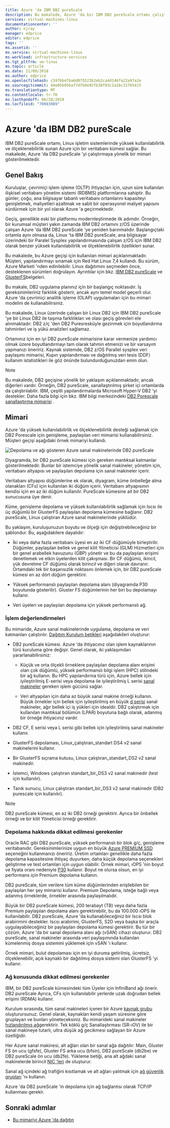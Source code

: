 ```yaml
---
title: Azure 'da IBM DB2 pureScale
description: Bu makalede, Azure 'da bir IBM DB2 pureScale ortamı çalıştırmaya yönelik bir mimari gösterilmektedir.
services: virtual-machines-linux
documentationcenter: ''
author: njray
manager: edprice
editor: edprice
tags: ''
ms.assetid: ''
ms.service: virtual-machines-linux
ms.workload: infrastructure-services
ms.tgt_pltfrm: vm-linux
ms.topic: article
ms.date: 11/09/2018
ms.author: edprice
ms.openlocfilehash: c597bb47ba6d075523b2eb2ca4d146fa22a97a2e
ms.sourcegitcommit: 44e85b95baf7dfb9e92fb38f03c2a1bc31765415
ms.translationtype: MT
ms.contentlocale: tr-TR
ms.lasthandoff: 08/28/2019
ms.locfileid: "70083089"
---
```

# <a name="ibm-db2-purescale-on-azure"></a>Azure 'da IBM DB2 pureScale

IBM DB2 pureScale ortamı, Linux işletim sistemlerinde yüksek kullanılabilirlik ve ölçeklenebilirlik sunan Azure için bir veritabanı kümesi sağlar. Bu makalede, Azure 'da DB2 pureScale 'yi çalıştırmaya yönelik bir mimari gösterilmektedir.

## <a name="overview"></a>Genel Bakış

Kuruluşlar, çevrimiçi işlem işleme (OLTP) ihtiyaçları için, uzun süre kullanılan ilişkisel veritabanı yönetim sistemi (RDBMS) platformlarına sahiptir. Bu günler, çoğu, ana bilgisayar tabanlı veritabanı ortamlarını kapasiteyi genişletmek, maliyetleri azaltmak ve sabit bir operasyonel maliyet yapısını sürdürmek için bir yol olarak Azure 'a geçirmektedir.

Geçiş, genellikle eski bir platformu modernleştirmede ilk adımdır. Örneğin, bir kurumsal müşteri yakın zamanda IBM DB2 ortamını z/OS üzerinde çalışan Azure 'da IBM DB2 pureScale 'ye yeniden barınmalıdır. Başlangıçtaki ortamla aynı olmasa da, Linux 'ta IBM DB2 pureScale, ana bilgisayar üzerindeki bir Paralel Sysplex yapılandırmasında çalışan z/OS için IBM DB2 olarak benzer yüksek kullanılabilirlik ve ölçeklenebilirlik özellikleri sunar.

Bu makalede, bu Azure geçişi için kullanılan mimari açıklanmaktadır. Müşteri, yapılandırmayı sınamak için Red Hat Linux 7,4 kullandı. Bu sürüm, Azure Marketi 'nden edinilebilir. Linux dağıtımını seçmeden önce, desteklenen sürümleri doğrulayın. Ayrıntılar için bkz. [IBM DB2 pureScale](https://www.ibm.com/support/knowledgecenter/SSEPGG) ve [GlusterFS](https://docs.gluster.org/en/latest/)belgeleri.

Bu makale, DB2 uygulama planınız için bir başlangıç noktasıdır. İş gereksinimleriniz farklılık gösterir, ancak aynı temel model geçerli olur. Azure 'da çevrimiçi analitik işleme (OLAP) uygulamaları için bu mimari modelini de kullanabilirsiniz.

Bu makalede, Linux üzerinde çalışan bir Linux DB2 için IBM DB2 pureScale 'ye bir Linux DB2 ile taşıma farklılıkları ve olası geçiş görevleri ele alınmaktadır. DB2 z/ç 'den DB2 Puresresküyle gezinmek için boyutlandırma tahminleri ve iş yükü analizleri sağlamaz. 

Ortamınız için en iyi DB2 pureScale mimarisine karar vermenize yardımcı olmak üzere boyutlandırmayı tam olarak tahmin etmenizi ve bir varsayım yapmanızı öneririz. Kaynak sistemde, DB2 z/OS Parallel sysplex veri paylaşımı mimarisi, Kupın yapılandırması ve dağıtılmış veri tesis (DDF) kullanım istatistikleri ile göz önünde bulundurduğunuzdan emin olun.

> [!NOTE]
> Bu makalede, DB2 geçişine yönelik bir yaklaşım açıklanmaktadır, ancak diğerleri vardır. Örneğin, DB2 pureScale, sanallaştırılmış şirket içi ortamlarda da çalıştırılabilir. IBM, çeşitli yapılandırmalarda Microsoft Hyper-V DB2 'yi destekler. Daha fazla bilgi için bkz. IBM bilgi merkezindeki [DB2 Porescale sanallaştırma mimarisi](https://www.ibm.com/support/knowledgecenter/en/SSEPGG_11.1.0/com.ibm.db2.luw.qb.server.doc/doc/r0061462.html) .

## <a name="architecture"></a>Mimari

Azure 'da yüksek kullanılabilirlik ve ölçeklenebilirlik desteği sağlamak için DB2 Porescale için genişleme, paylaşılan veri mimarisi kullanabilirsiniz. Müşteri geçişi aşağıdaki örnek mimariyi kullandı.

![Depolama ve ağı gösteren Azure sanal makinelerinde DB2 pureScale](media/db2-purescale-on-azure/pureScaleArchitecture.png "Depolama ve ağı gösteren Azure sanal makinelerinde DB2 pureScale")


Diyagramda, bir DB2 pureScale kümesi için gereken mantıksal katmanlar gösterilmektedir. Bunlar bir istemciye yönelik sanal makineler, yönetim için, veritabanı altyapısı ve paylaşılan depolama için sanal makineler içerir. 

Veritabanı altyapısı düğümlerine ek olarak, diyagram, küme önbelleğe alma olanakları (CFs) için kullanılan iki düğüm içerir. Veritabanı altyapısının kendisi için en az iki düğüm kullanılır. PureScale kümesine ait bir DB2 sunucusuna üye denir. 

Küme, genişleme depolama ve yüksek kullanılabilirlik sağlamak için Iscsı ile üç düğümlü bir GlusterFS paylaşılan depolama kümesine bağlanır. DB2 pureScale, Linux çalıştıran Azure sanal makinelerinde yüklüdür.

Bu yaklaşım, kuruluşunuzun boyutu ve ölçeği için değiştirebileceğiniz bir şablondur. Bu, aşağıdakilere dayalıdır:

-   İki veya daha fazla veritabanı üyesi en az iki CF düğümüyle birleştirilir. Düğümler, paylaşılan bellek ve genel kilit Yöneticisi (GLM) Hizmetleri için bir genel arabellek havuzunu (GBP) yönetir ve bu da paylaşılan erişimi denetlemek ve etkin üyelerden kilit çakışması. Bir CF düğümü, ikincil, yük devretme CF düğümü olarak birincil ve diğeri olarak davranır. Ortamdaki tek bir başarısızlık noktasını önlemek için, bir DB2 pureScale kümesi en az dört düğüm gerektirir.

-   Yüksek performanslı paylaşılan depolama alanı (diyagramda P30 boyutunda gösterilir). Gluster FS düğümlerinin her biri bu depolamayı kullanır.

-   Veri üyeleri ve paylaşılan depolama için yüksek performanslı ağ.

### <a name="compute-considerations"></a>İşlem değerlendirmeleri

Bu mimaride, Azure sanal makinelerinde uygulama, depolama ve veri katmanları çalıştırılır. [Dağıtım Kurulum betikleri](https://aka.ms/db2onazure) aşağıdakileri oluşturur:

-   DB2 pureScale kümesi. Azure 'da ihtiyacınız olan işlem kaynaklarının türü kuruluma göre değişir. Genel olarak, iki yaklaşımdan yararlanabilirsiniz:

    -   Küçük ve orta ölçekli örneklere paylaşılan depolama alanı erişimi olan çok düğümlü, yüksek performanslı bilgi işlem (HPC) stilindeki bir ağ kullanın. Bu HPC yapılandırma türü için, Azure bellek için iyileştirilmiş E-serisi veya depolama ile iyileştirilmiş L serisi [sanal makineler](https://docs.microsoft.com/azure/virtual-machines/windows/sizes) gereken işlem gücünü sağlar.

    -   Veri altyapıları için daha az büyük sanal makine örneği kullanın. Büyük örnekler için bellek için iyileştirilmiş en büyük [d serisi](https://azure.microsoft.com/pricing/details/virtual-machines/series/) sanal makineler, ağır bellek içi iş yükleri için idealdir. DB2 çalıştırmak için kullanılan mantıksal bölümün (LPAR) boyutuna bağlı olarak, adanmış bir örneğe ihtiyacınız vardır.

-   DB2 CF, E serisi veya L serisi gibi bellek için iyileştirilmiş sanal makineler kullanır.

-   GlusterFS depolaması, Linux\_çalıştıran\_standart DS4 v2 sanal makinelerini kullanır.

-   Bir GlusterFS sıçrama kutusu, Linux çalıştıran\_standart\_DS2 v2 sanal makinedir.

-   İstemci, Windows çalıştıran standart\_bir\_DS3 v2 sanal makinedir (test için kullanılır).

-   Tanık sunucu, Linux çalıştıran standart\_bir\_DS3 v2 sanal makinedir (DB2 purescale için kullanılır).

> [!NOTE]
> DB2 pureScale kümesi, en az iki DB2 örneği gerektirir. Ayrıca bir önbellek örneği ve bir kilit Yöneticisi örneği gerektirir.

### <a name="storage-considerations"></a>Depolama hakkında dikkat edilmesi gerekenler

Oracle RAC gibi DB2 pureScale, yüksek performanslı bir blok g/ç, genişleme veritabanıdır. Gereksinimlerinize uygun en büyük [Azure PREMIUM SSD](disks-types.md) seçeneğini kullanmanızı öneririz. Üretim ortamları genellikle daha fazla depolama kapasitesine ihtiyaç duyurken, daha küçük depolama seçenekleri geliştirme ve test ortamları için uygun olabilir. Örnek mimari, ıOPS 'nin boyut ve fiyata oranı nedeniyle [P30](https://azure.microsoft.com/pricing/details/managed-disks/) kullanır. Boyut ne olursa olsun, en iyi performans için Premium depolama kullanın.

DB2 pureScale, tüm verilere tüm küme düğümlerinden erişilebilen bir paylaşılan her şey mimarisi kullanır. Premium Depolama, isteğe bağlı veya adanmış örneklerde, örnekler arasında paylaşılmalıdır.

Büyük bir DB2 pureScale kümesi, 200 terabayt (TB) veya daha fazla Premium paylaşılan depolama alanı gerektirebilir, bu da 100.000 ıOPS ile kullanılabilir. DB2 pureScale, Azure 'da kullanabileceğiniz bir Iscsı blok arabirimini destekler. Iscsı arabirimi, GlusterFS, S2D veya başka bir araçla uygulayabileceğiniz bir paylaşılan depolama kümesi gerektirir. Bu tür bir çözüm, Azure 'da bir sanal depolama alanı ağı (vSAN) cihazı oluşturur. DB2 pureScale, sanal makineler arasında veri paylaşımında kullanılan kümelenmiş dosya sistemini yüklemek için vSAN 'ı kullanır.

Örnek mimari, bulut depolaması için en iyi duruma getirilmiş, ücretsiz, ölçeklenebilir, açık kaynaklı bir dağıtılmış dosya sistemi olan GlusterFS 'yi kullanır.

### <a name="networking-considerations"></a>Ağ konusunda dikkat edilmesi gerekenler

IBM, bir DB2 pureScale kümesindeki tüm Üyeler için InfiniBand ağı önerir. DB2 pureScale Ayrıca, CFs için kullanılabilir yerlerde uzak doğrudan bellek erişimi (RDMA) kullanır.

Kurulum sırasında, tüm sanal makineleri içeren bir Azure [kaynak grubu](https://docs.microsoft.com/azure/azure-resource-manager/resource-group-overview) oluşturursunuz. Genel olarak, kaynakları kendi yaşam süresine göre gruplayan ve bunları yöneteceksiniz. Bu mimarideki sanal makineler [hızlandırılmış ağ](https://azure.microsoft.com/blog/maximize-your-vm-s-performance-with-accelerated-networking-now-generally-available-for-both-windows-and-linux/)gerektirir. Tek köklü g/ç Sanallaştırması (SR-ıOV) ile bir sanal makineye tutarlı, ultra düşük ağ gecikmesi sağlayan bir Azure özelliğidir.

Her Azure sanal makinesi, alt ağları olan bir sanal ağa dağıtılır: Main, Gluster FS ön ucu (gfsfe), Gluster FS arka ucu (bfsin), DB2 pureScale (db2be) ve DB2 pureScale ön ucu (db2fe). Yükleme betiği, ana alt ağdaki sanal makinelerde birincil [NIC 'leri](https://docs.microsoft.com/azure/virtual-machines/linux/multiple-nics) de oluşturur.

Sanal ağ içindeki ağ trafiğini kısıtlamak ve alt ağları yalıtmak için [ağ güvenlik grupları](https://docs.microsoft.com/azure/virtual-network/virtual-networks-nsg) 'nı kullanın.

Azure 'da DB2 pureScale 'in depolama için ağ bağlantısı olarak TCP/IP kullanması gerekir.

## <a name="next-steps"></a>Sonraki adımlar

-   [Bu mimariyi Azure 'da dağıtın](deploy-ibm-db2-purescale-azure.md)
